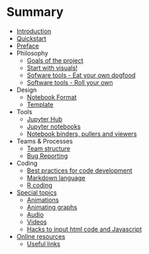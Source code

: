 # Summary

* [Introduction](README.md)
* [Quickstart](quickstart.md)
* [Preface](Introduction.md)
* Philosophy
    * [Goals of the project](goals.md)
    * [Start with visuals!](start-visuals.md)
    * [Sofware tools - Eat your own dogfood](tools1.md)
    * [Software tools - Roll your own](tools2.md)
* Design
    * [Notebook Format](NotebookFormat.md)
    * [Template](notebook_template.md)
* Tools
    * [Jupyter Hub](jhub.md)
    * [Jupyter notebooks](jnb.md)
    * [Notebook binders, pullers and viewers](nbviewers.md)
* Teams & Processes
    * [Team structure](teams.md)
    * [Bug Reporting](bug-reporting.md)
* Coding
    * [Best practices for code development](best-practices.md)
    * [Markdown language](markdown.md)
    * [R coding](r-coding.md)
* [Special topics](special.md)
    * [Animations](animation.md)
    * [Animating graphs](animate-graphs.md)
    * [Audio](audio.md)
    * [Videos](youtube.md)
    * [Hacks to input html code and Javascript](hacks.md)
* [Online resources](internal-links.md)
    * [Useful links](useful-links.md)

